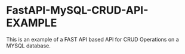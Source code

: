 # FastAPI-MySQL-CRUD-API-EXAMPLE
This is an example of a FAST API based API for CRUD Operations on a MYSQL database.
